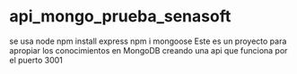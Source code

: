 # api_mongo_prueba_senasoft
se usa node
npm install express 
npm i mongoose
Este es un proyecto para apropiar los conocimientos en MongoDB creando una api que funciona por el puerto 3001
